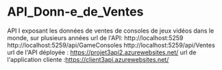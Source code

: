 # API_Donn-e_de_Ventes
API I exposant les données de ventes de consoles de jeux vidéos dans le monde, sur plusieurs années
url de l'API: http://localhost:5259
              http://localhost:5259/api/GameConsoles
              http://localhost:5259/api/Ventes
url de l'API déployée : https://projet3api2.azurewebsites.net/
url de l'application cliente :https://client3api.azurewebsites.net/
